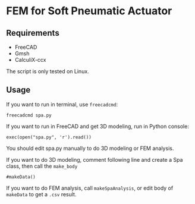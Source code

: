 # FEM for Soft Pneumatic Actuator
## Requirements

- FreeCAD
- Gmsh
- CalculiX-ccx

The script is only tested on Linux.
## Usage
If you want to run in terminal, use ```freecadcmd```:

```
freecadcmd spa.py
```

If you want to run in FreeCAD and get 3D modeling, run in Python console:

```
exec(open("spa.py", 'r').read())
```

You should edit spa.py manually to do 3D modeling or FEM analysis.

If you want to do 3D modeling, comment following line and create a Spa class, then call the ```make_body```

```
#makeData()
```

If you want to do FEM analysis, call ```makeSpaAnalysis```, or edit body of ```makeData``` to get a ```.csv``` result.

